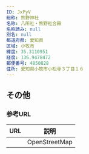 ```yaml
---
ID: JxPyV
総称: 熊野神社
名称: 八所社・熊野社合殿
名称読み: null
別名: null
都道府県: 愛知県
区域: 小牧市
緯度: 35.3110951
経度: 136.9478472
郵便番号: 4850828
住所: 愛知県小牧市小松寺３丁目１６
---
```


## その他

### 参考URL

| URL | 説明          |
| --- | ------------- |
|     | OpenStreetMap |
